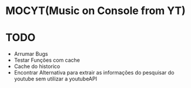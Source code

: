 # MOCYT(Music on Console from YT)
# TODO
  * Arrumar Bugs
  * Testar Funções com cache
  * Cache do historico
  * Encontrar Alternativa para extrair as informações do pesquisar do youtube sem utilizar a youtubeAPI
  
